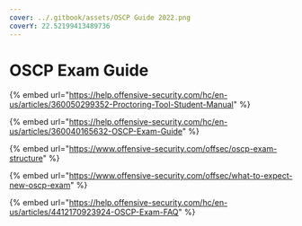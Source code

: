 ```yaml
---
cover: ../.gitbook/assets/OSCP Guide 2022.png
coverY: 22.52199413489736
---
```


# OSCP Exam Guide

{% embed url="https://help.offensive-security.com/hc/en-us/articles/360050299352-Proctoring-Tool-Student-Manual" %}

{% embed url="https://help.offensive-security.com/hc/en-us/articles/360040165632-OSCP-Exam-Guide" %}

{% embed url="https://www.offensive-security.com/offsec/oscp-exam-structure" %}

{% embed url="https://www.offensive-security.com/offsec/what-to-expect-new-oscp-exam" %}

{% embed url="https://help.offensive-security.com/hc/en-us/articles/4412170923924-OSCP-Exam-FAQ" %}
